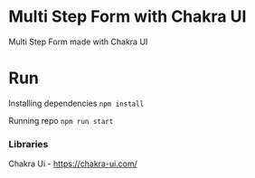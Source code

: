 # Multi Step Form with Chakra UI

Multi Step Form made with Chakra UI

# Run

Installing dependencies `npm install`

Running repo `npm run start`

### Libraries

Chakra Ui - https://chakra-ui.com/
